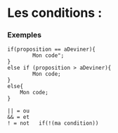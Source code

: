 # Les conditions :

### Exemples

    if(proposition == aDeviner){
            Mon code";
    }
    else if (proposition > aDeviner){
            Mon code;
    }
    else{
        Mon code;
    }
    
    || = ou
    && = et
    ! = not   if(!(ma condition))
